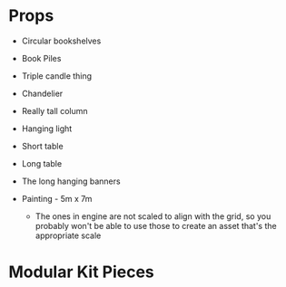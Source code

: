 
# Props

- Circular bookshelves
- Book Piles
- Triple candle thing
- Chandelier
- Really tall column
- Hanging light
- Short table
- Long table

- The long hanging banners
- Painting - 5m x 7m
	- The ones in engine are not scaled to align with the grid, so you probably won't be able to use those to create an asset that's the appropriate scale

# Modular Kit Pieces
